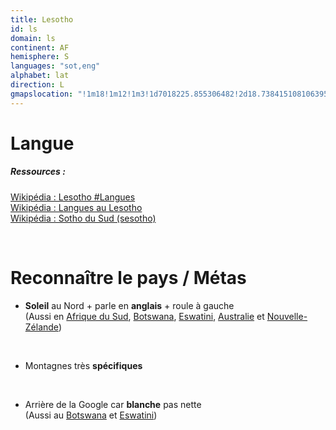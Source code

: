 ```yaml
---
title: Lesotho
id: ls
domain: ls
continent: AF
hemisphere: S
languages: "sot,eng"
alphabet: lat
direction: L
gmapslocation: "!1m18!1m12!1m3!1d7018225.855306482!2d18.738415108106395!3d-30.80633320312523!2m3!1f0!2f0!3f0!3m2!1i1024!2i768!4f13.1!3m3!1m2!1s0x1e8c4827d65f8ceb%3A0x232d57b878d11eb3!2sLesotho!"
---
```


# Langue

##### Ressources :

[Wikipédia : Lesotho #Langues](https://fr.wikipedia.org/wiki/Lesotho#Langues)  
[Wikipédia : Langues au Lesotho](https://fr.wikipedia.org/wiki/Langues_au_Lesotho)  
[Wikipédia : Sotho du Sud (sesotho)](https://fr.wikipedia.org/wiki/Sotho_du_Sud)


<br/>

# Reconnaître le pays / Métas

- **Soleil** au Nord + parle en **anglais** + roule à gauche  
  (Aussi en [Afrique du Sud](/flag/za), [Botswana](/flag/bw), [Eswatini](/flag/sw), [Australie](/flag/au) et [Nouvelle-Zélande](/flag/nz))

<br/>

- Montagnes très **spécifiques**  
  <custom-iframe link="!4v1612614387648!6m8!1m7!1sYc35n6eIWtDL372cxYkpbw!2m2!1d-29.65609174357786!2d27.83261761678391!3f345.0954602359849!4f-5.743947617088409!5f0.4000000000000002" type="maps"></custom-iframe>
  
<br/>

- Arrière de la Google car **blanche** pas nette  
  (Aussi au [Botswana](/flag/bw) et [Eswatini](/flag/sz))
